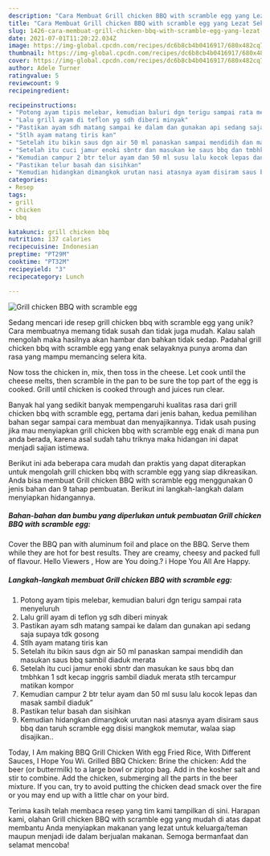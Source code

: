 ```yaml
---
description: "Cara Membuat Grill chicken BBQ with scramble egg yang Lezat Sekali"
title: "Cara Membuat Grill chicken BBQ with scramble egg yang Lezat Sekali"
slug: 1426-cara-membuat-grill-chicken-bbq-with-scramble-egg-yang-lezat-sekali
date: 2021-07-01T11:20:22.034Z
image: https://img-global.cpcdn.com/recipes/dc6b8cb4b0416917/680x482cq70/grill-chicken-bbq-with-scramble-egg-foto-resep-utama.jpg
thumbnail: https://img-global.cpcdn.com/recipes/dc6b8cb4b0416917/680x482cq70/grill-chicken-bbq-with-scramble-egg-foto-resep-utama.jpg
cover: https://img-global.cpcdn.com/recipes/dc6b8cb4b0416917/680x482cq70/grill-chicken-bbq-with-scramble-egg-foto-resep-utama.jpg
author: Adele Turner
ratingvalue: 5
reviewcount: 9
recipeingredient:

recipeinstructions:
- "Potong ayam tipis melebar, kemudian baluri dgn terigu sampai rata menyeluruh"
- "Lalu grill ayam di teflon yg sdh diberi minyak"
- "Pastikan ayam sdh matang sampai ke dalam dan gunakan api sedang saja supaya tdk gosong"
- "Stlh ayam matang tiris kan"
- "Setelah itu bikin saus dgn air 50 ml panaskan sampai mendidih dan masukan saus bbq sambil diaduk merata"
- "Setelah itu cuci jamur enoki sbntr dan masukan ke saus bbq dan tmbhkan 1 sdt kecap inggris sambil diaduk merata stlh tercampur matikan kompor"
- "Kemudian campur 2 btr telur ayam dan 50 ml susu lalu kocok lepas dan masak sambil diaduk”"
- "Pastikan telur basah dan sisihkan"
- "Kemudian hidangkan dimangkok urutan nasi atasnya ayam disiram saus bbq dan taruh scramble egg disisi mangkok memutar, walaa siap disajikan.."
categories:
- Resep
tags:
- grill
- chicken
- bbq

katakunci: grill chicken bbq 
nutrition: 137 calories
recipecuisine: Indonesian
preptime: "PT29M"
cooktime: "PT32M"
recipeyield: "3"
recipecategory: Lunch

---
```



![Grill chicken BBQ with scramble egg](https://img-global.cpcdn.com/recipes/dc6b8cb4b0416917/680x482cq70/grill-chicken-bbq-with-scramble-egg-foto-resep-utama.jpg)

Sedang mencari ide resep grill chicken bbq with scramble egg yang unik? Cara membuatnya memang tidak susah dan tidak juga mudah. Kalau salah mengolah maka hasilnya akan hambar dan bahkan tidak sedap. Padahal grill chicken bbq with scramble egg yang enak selayaknya punya aroma dan rasa yang mampu memancing selera kita.

Now toss the chicken in, mix, then toss in the cheese. Let cook until the cheese melts, then scramble in the pan to be sure the top part of the egg is cooked. Grill until chicken is cooked through and juices run clear.

Banyak hal yang sedikit banyak mempengaruhi kualitas rasa dari grill chicken bbq with scramble egg, pertama dari jenis bahan, kedua pemilihan bahan segar sampai cara membuat dan menyajikannya. Tidak usah pusing jika mau menyiapkan grill chicken bbq with scramble egg enak di mana pun anda berada, karena asal sudah tahu triknya maka hidangan ini dapat menjadi sajian istimewa.


Berikut ini ada beberapa cara mudah dan praktis yang dapat diterapkan untuk mengolah grill chicken bbq with scramble egg yang siap dikreasikan. Anda bisa membuat Grill chicken BBQ with scramble egg menggunakan 0 jenis bahan dan 9 tahap pembuatan. Berikut ini langkah-langkah dalam menyiapkan hidangannya.

<!--inarticleads1-->

##### Bahan-bahan dan bumbu yang diperlukan untuk pembuatan Grill chicken BBQ with scramble egg:



Cover the BBQ pan with aluminum foil and place on the BBQ. Serve them while they are hot for best results. They are creamy, cheesy and packed full of flavour. Hello Viewers , How are You doing.? i Hope You All Are Happy. 

<!--inarticleads2-->

##### Langkah-langkah membuat Grill chicken BBQ with scramble egg:

1. Potong ayam tipis melebar, kemudian baluri dgn terigu sampai rata menyeluruh
1. Lalu grill ayam di teflon yg sdh diberi minyak
1. Pastikan ayam sdh matang sampai ke dalam dan gunakan api sedang saja supaya tdk gosong
1. Stlh ayam matang tiris kan
1. Setelah itu bikin saus dgn air 50 ml panaskan sampai mendidih dan masukan saus bbq sambil diaduk merata
1. Setelah itu cuci jamur enoki sbntr dan masukan ke saus bbq dan tmbhkan 1 sdt kecap inggris sambil diaduk merata stlh tercampur matikan kompor
1. Kemudian campur 2 btr telur ayam dan 50 ml susu lalu kocok lepas dan masak sambil diaduk”
1. Pastikan telur basah dan sisihkan
1. Kemudian hidangkan dimangkok urutan nasi atasnya ayam disiram saus bbq dan taruh scramble egg disisi mangkok memutar, walaa siap disajikan..


Today, I Am making BBQ Grill Chicken With egg Fried Rice, With Different Sauces, I Hope You Wi. Grilled BBQ Chicken: Brine the chicken: Add the beer (or buttermilk) to a large bowl or ziptop bag. Add in the kosher salt and stir to combine. Add the chicken, submerging all the parts in the beer mixture. If you can, try to avoid putting the chicken dead smack over the fire or you may end up with a little char on your bird. 

Terima kasih telah membaca resep yang tim kami tampilkan di sini. Harapan kami, olahan Grill chicken BBQ with scramble egg yang mudah di atas dapat membantu Anda menyiapkan makanan yang lezat untuk keluarga/teman maupun menjadi ide dalam berjualan makanan. Semoga bermanfaat dan selamat mencoba!
